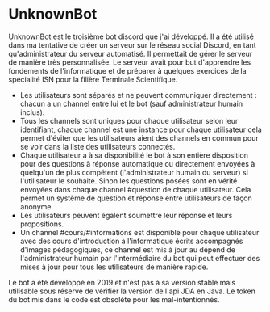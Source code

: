 # UnknownBot

UnknownBot est le troisième bot discord que j'ai développé.
Il a été utilisé dans ma tentative de créer un serveur sur le réseau social Discord, en tant qu'administrateur du serveur automatisé.
Il permettait de gérer le serveur de manière très personnalisée. Le serveur avait pour but d'apprendre les fondements de l'informatique et de préparer à quelques exercices de la spécialité ISN pour la filière Terminale Scientifique.

- Les utilisateurs sont séparés et ne peuvent communiquer directement : chacun a un channel entre lui et le bot (sauf administrateur humain inclus).
- Tous les channels sont uniques pour chaque utilisateur selon leur identifiant, chaque channel est une instance pour chaque utilisateur cela permet d'éviter que les utilisateurs aient des channels en commun pour se voir dans la liste des utilisateurs connectés.
- Chaque utilisateur a à sa disponibilité le bot à son entière disposition pour des questions à réponse automatique ou directement envoyées à quelqu'un de plus compétent (l'administrateur humain du serveur) si l'utilisateur le souhaite. Sinon les questions posées sont en vérité envoyées dans chaque channel #question de chaque utilisateur. Cela permet un système de question et réponse entre utilisateurs de façon anonyme.
- Les utilisateurs peuvent égalent soumettre leur réponse et leurs propositions.
- Un channel #cours/#informations est disponible pour chaque utilisateur avec des cours d'introduction à l'informatique écrits accompagnés d'images pédagogiques, ce channel est mis à jour au dépend de l'administrateur humain par l'intermédiaire du bot qui peut effectuer des mises à jour pour tous les utilisateurs de manière rapide.

Le bot a été développé en 2019 et n'est pas à sa version stable mais utilisable sous réserve de vérifier la version de l'api JDA en Java.
Le token du bot mis dans le code est obsolète pour les mal-intentionnés.
